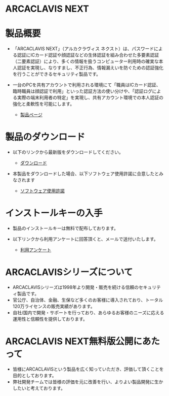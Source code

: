 # ARCACLAVIS NEXT
# 製品概要
- 「ARCACLAVIS NEXT」（アルカクラヴィス ネクスト）は、パスワードによる認証にICカード認証や顔認証などの生体認証を組み合わせた多要素認証（二要素認証）により、多くの情報を扱うコンピューター利用時の確実な本人認証を実現し、なりすまし、不正行為、情報漏えいを防ぐための認証強化を行うことができるセキュリティ製品です。
- 一台のPCを共有アカウントで利用される環境にて「職員はICカード認証、臨時職員は顔認証で利用」といった認証方法の使い分けや、「認証ログによる実際の端末利用者の特定」を実現し、共有アカウント環境での本人認証の強化と柔軟性を可能にします。

  - [製品ページ](https://www.ryobi.co.jp/security/arcaclavis-next)

# 製品のダウンロード
- 以下のリンクから最新版をダウンロードしてください。
  
  - [ダウンロード](https://github.com/ss-dev-release/product/releases)
    
- 本製品をダウンロードした場合、以下ソフトウェア使用許諾に合意したとみなされます

  - [ソフトウェア使用許諾](https://github.com/ss-dev-release/product/blob/main/License)

# インストールキーの入手
- 製品のインストールキーは無料で配布しております。
- 以下リンクから利用アンケートに回答頂くと、メールで送付いたします。
  
  - [利用アンケート](https://go.cs.ryobi.co.jp/l/540692/2023-07-06/2prbft)

# ARCACLAVISシリーズについて  
- ARCACLAVISシリーズは1998年より開発・販売を続ける信頼のセキュリティ製品です。
- 官公庁、自治体、金融、生保など多くのお客様に導入されており、トータル120万ライセンスの販売実績があります。
- 自社/国内で開発・サポートを行っており、あらゆるお客様のニーズに応える運用性と信頼性を提供しております。

# ARCACLAVIS NEXT無料版公開にあたって
- 皆様にARCACLAVISという製品を広く知っていただき、評価して頂くことを目的としております。
- 弊社開発チームでは皆様の評価を元に改善を行い、よりよい製品開発に生かしたいと考えております。
